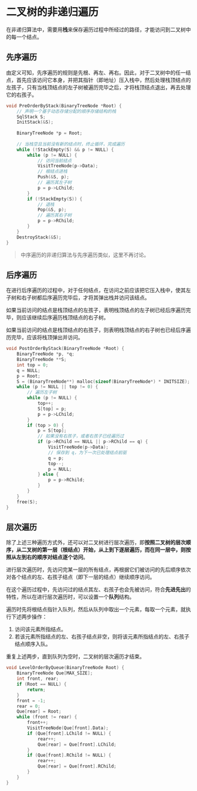 # 二叉树的非递归遍历

在非递归算法中，需要用**栈**来保存遍历过程中所经过的路径，才能访问到二叉树中的每一个结点。

## 先序遍历

由定义可知，先序遍历的规则是先根、再左、再右。因此，对于二叉树中的任一结点，首先应该访问它本身，并把其指针（即地址）压入栈中，然后处理栈顶结点的左孩子，只有当栈顶结点的左子树被遍历完毕之后，才将栈顶结点退出，再去处理它的右孩子。

```c
void PreOrderByStack(BinaryTreeNode *Root) {
    // 声明一个基于动态存储分配的顺序存储结构的栈
    SqlStack S;
    InitStack(&S);
    
    BinaryTreeNode *p = Root;
    
    // 当栈空且当前没有新的结点时，终止循环，完成遍历
    while (!StackEmpty(S) && p != NULL) {
        while (p != NULL) {
            // 访问当前结点
            VisitTreeNode(p->Data);
            // 根结点进栈
            Push(&S, p);
            // 遍历其左子树
            p = p->LChild;
        }
        if (!StackEmpty(S)) {
            // 退栈
            Pop(&S, p);
            // 遍历其右子树
            p = p->RChild;
        }
    }
    DestroyStack(&S);
}
```

> 中序遍历的非递归算法与先序遍历类似，这里不再讨论。
>

## 后序遍历

在进行后序遍历的过程中，对于任何结点，在访问之前应该把它压入栈中，使其左子树和右子树都后序遍历完毕后，才将其弹出栈并访问该结点。

如果当前访问的结点是栈顶结点的左孩子，表明栈顶结点的左子树已经后序遍历完毕，则应该继续后序遍历栈顶结点的右子树。

如果当前访问的结点是栈顶结点的右孩子，则表明栈顶结点的右子树也已经后序遍历完毕，应该将栈顶弹出并访问。

```c
void PostOrderByStack(BinaryTreeNode *Root) {
    BinaryTreeNode *p, *q;
    BinaryTreeNode **S;
    int top = 0;
    q = NULL;
    p = Root;
    S = (BinaryTreeNode**) malloc(sizeof(BinaryTreeNode*) * INITSIZE);
    while (p != NULL || top != 0) {
        // 遍历左子树
        while (p != NULL) {
            top++;
            S[top] = p;
            p = p->LChild;
        }
        if (top > 0) {
            p = S[top];
            // 如果没有右孩子，或者右孩子已经遍历过
            if (p->RChild == NULL || p->RChild == q) {
                VisitTreeNode(p->Data);
                // 保存到 q，为下一次已处理结点前驱
                q = p;
                top--;
                p = NULL;
            } else {
                p = p->RChild;
            }
        }
    }
    free(S);
}
```

## 层次遍历

除了上述三种遍历方式外，还可以对二叉树进行层次遍历，即**按照二叉树的层次顺序，从二叉树的第一层（根结点）开始，从上到下逐层遍历，而在同一层中，则按照从左到右的顺序对结点逐个访问**。

进行层次遍历时，先访问完某一层的所有结点，再根据它们被访问的先后顺序依次对各个结点的左、右孩子结点（即下一层的结点）继续顺序访问。

在这个遍历过程中，先访问过的结点其左、右孩子也会先被访问，符合**先进先出**的特性，所以在进行层次遍历时，可以设置一个**队列**结构。

遍历时先将根结点指针入队列，然后从队列中取出一个元素，每取一个元素，就执行下述两步操作：

1. 访问该元素所指结点。
2. 若该元素所指结点的左、右孩子结点非空，则将该元素所指结点的左、右孩子结点顺序入队。

重复上述两步，直到队列为空时，二叉树的层次遍历才结束。

```c
void LevelOrderByQueue(BinaryTreeNode Root) {
    BinaryTreeNode Que[MAX_SIZE];
    int front, rear;
    if (Root == NULL) {
        return;
    }
    front = -1;
    rear = 0;
    Que[rear] = Root;
    while (front != rear) {
        front++;
        VisitTreeNode(Que[front].Data);
        if (Que[front].LChild != NULL) {
            rear++;
            Que[rear] = Que[front].LChild;
        }
        if (Que[front].RChild != NULL) {
            rear++;
            Que[rear] = Que[front].RChild;
        }
    }
}
```
